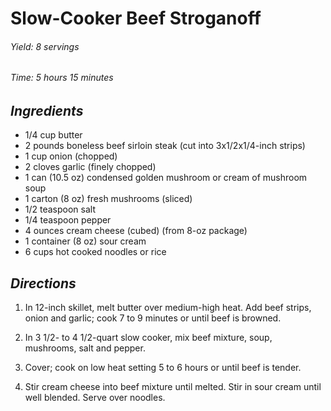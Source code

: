 # Slow-Cooker Beef Stroganoff

######  Yield: 8 servings
######  Time:  5 hours 15 minutes

##  *Ingredients*
- 1/4 cup butter
- 2 pounds boneless beef sirloin steak (cut into 3x1/2x1/4-inch strips)
- 1 cup onion (chopped)
- 2 cloves garlic (finely chopped)
- 1 can (10.5 oz) condensed golden mushroom or cream of mushroom soup
- 1 carton (8 oz) fresh mushrooms (sliced)
- 1/2 teaspoon salt
- 1/4 teaspoon pepper
- 4 ounces cream cheese (cubed) (from 8-oz package)
- 1 container (8 oz) sour cream
- 6 cups hot cooked noodles or rice

##  *Directions*
1. In 12-inch skillet, melt butter over medium-high heat. Add beef strips, onion and garlic; cook 7 to 9 minutes or until beef is browned.

2. In 3 1/2- to 4 1/2-quart slow cooker, mix beef mixture, soup, mushrooms, salt and pepper.

3. Cover; cook on low heat setting 5 to 6 hours or until beef is tender.

4. Stir cream cheese into beef mixture until melted. Stir in sour cream until well blended. Serve over noodles.